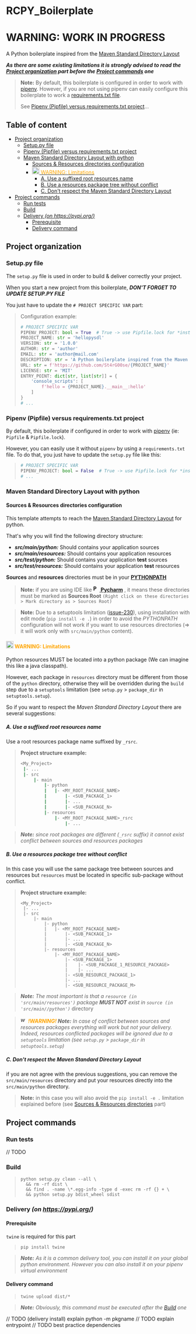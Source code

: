 # RCPY_Boilerplate

# **WARNING: WORK IN PROGRESS**

A Python boilerplate inspired from
the [Maven Standard Directory Layout](https://maven.apache.org/guides/introduction/introduction-to-the-standard-directory-layout.html)

***As there are some existing limitations it is strongly advised to read
the [Project organization](#project-organization) part before the [Project commands](#project-commands) one***

> **Note:** By default, this boilerplate is configured in order to work with [pipenv](https://pipenv.pypa.io/). However, if
> you are not using pipenv can easily configure this boilerplate to work a
> [requirements.txt file](https://pip.pypa.io/en/stable/user_guide/#requirements-files).
>
> See [Pipenv (Pipfile) versus requirements.txt project](#pipenv-pipfile-versus-requirementstxt-project)...

## Table of content

* [Project organization](#project-organization)
  + [Setup.py file](#setuppy-file)
  + [Pipenv (Pipfile) versus requirements.txt project](#pipenv-pipfile-versus-requirementstxt-project)
  + [Maven Standard Directory Layout with python](#maven-standard-directory-layout-with-python)
    - [Sources & Resources directories configuration](#sources--resources-directories-configuration)
    - [<span style='color: orange'><img src="https://upload.wikimedia.org/wikipedia/commons/thumb/1/17/Warning.svg/25px-Warning.svg.png" alt="warning-icon" width="20px" height="20px"/> WARNING: Limitations</span>](#-warning-limitations)
      * [A. Use a suffixed root resources name](#a-use-a-suffixed-root-resources-name)
      * [B. Use a resources package tree without conflict](#b-use-a-resources-package-tree-without-conflict)
      * [C. Don't respect the Maven Standard Directory Layout](#c-dont-respect-the-maven-standard-directory-layout)
* [Project commands](#project-commands)
  + [Run tests](#run-tests)
  + [Build](#build)
  + [Delivery *(on https://pypi.org/)*](#delivery-on-httpspypiorg)
    - [Prerequisite](#prerequisite)
    - [Delivery command](#delivery-command)

## Project organization

### Setup.py file

The `setup.py` file is used in order to build & deliver correctly your project.

When you start a new project from this boilerplate, ***DON'T FORGET TO UPDATE SETUP.PY FILE***

You just have to update the `# PROJECT SPECIFIC VAR` part:

> Configuration example:
> ```python
> # PROJECT SPECIFIC VAR
> PIPENV_PROJECT: bool = True  # True -> use Pipfile.lock for *install_requires*, False -> Use requirements.txt
> PROJECT_NAME: str = 'hellopysdl'
> VERSION: str = '1.0.0'
> AUTHOR: str = 'author'
> EMAIL: str = 'author@mail.com'
> DESCRIPTION: str = 'A Python boilerplate inspired from the Maven Standard Directory Layout'
> URL: str = f'https://github.com/St4rG00se/{PROJECT_NAME}'
> LICENSE: str = 'MIT'
> ENTRY_POINT: dict[str, list[str]] = {
>     'console_scripts': [
>         f'hello = {PROJECT_NAME}.__main__:hello'
>     ]
> }
> # ...
> ```

### Pipenv (Pipfile) versus requirements.txt project

By default, this boilerplate if configured in order to work with [pipenv](https://pipenv.pypa.io/) (ie: `Pipfile` &
`Pipfile.lock`).

However, you can easily use it without `pipenv` by using a `requirements.txt` file. To do that, you just have to update
the `setup.py` file like this:

> ```python
> # PROJECT SPECIFIC VAR
> PIPENV_PROJECT: bool = False  # True -> use Pipfile.lock for *install_requires*, False -> Use requirements.txt
> # ...
> ```

### Maven Standard Directory Layout with python

#### Sources & Resources directories configuration
This template attempts to reach
the [Maven Standard Directory Layout](https://maven.apache.org/guides/introduction/introduction-to-the-standard-directory-layout.html)
for python.

That's why you will find the following directory structure:

* ***src/main/python:*** Should contains your application sources
* ***src/main/resources:*** Should contains your application resources
* ***src/test/python:*** Should contains your application **test** sources
* ***src/test/resources:*** Should contains your application  **test** resources

**Sources** and **resources** directories must be in
your **[PYTHONPATH](https://docs.python.org/3/using/cmdline.html#envvar-PYTHONPATH)**

> **Note:** if you are using IDE like **[<img src="https://upload.wikimedia.org/wikipedia/commons/1/1d/PyCharm_Icon.svg" alt="Pycharm-icon" width="17px" height="17px"/>
Pycharm](https://www.jetbrains.com/pycharm/)**
> , it means these directories must be marked as **Sources Root** `(Right click on these directories > Mark directory as > Sources Root)`

> **Note:** Due to a setuptools limitation ([issue-230](https://github.com/pypa/setuptools/issues/230)), using
> installation with edit mode (`pip install -e .`) in order to avoid the *PYTHONPATH* configuration will not work if you
> want to use resources directories (=> it will work only with `src/main/python` content).

#### <span style='color: orange'><img src="https://upload.wikimedia.org/wikipedia/commons/thumb/1/17/Warning.svg/25px-Warning.svg.png" alt="warning-icon" width="20px" height="20px"/> WARNING: Limitations</span>

Python resources MUST be located into a python package (We can imagine this like a java classpath).

However, each package in `resources` directory must be different from those of the `python` directory, otherwise they
will be overridden during the `build` step due to a `setuptools` limitation (see `setup.py` > `package_dir`
in `setuptools.setup`).

So if you want to respect the *Maven Standard Directory Layout* there are several suggestions:

##### A. Use a suffixed root resources name

Use a root resources package name suffixed by `_rsrc`.

> **Project structure example:**
>
> ```sh
> <My_Project>
>  |- ...
>  |- src
>      |- main
>          |- python
>          |   |- <MY_ROOT_PACKAGE_NAME>
>          |       |- <SUB_PACKAGE_1>
>          |       |- ...
>          |       |- <SUB_PACKAGE_N>
>          |- resources
>              |- <MY_ROOT_PACKAGE_NAME>_rsrc
>                  |- ...
> ```

> ***Note:** since root packages are different (`_rsrc` suffix) it cannot exist conflict between sources and resources
> packages*

##### B. Use a resources package tree without conflict

In this case you will use the same package tree between sources and resources but `resources` must be located in
specific sub-package without conflict.

> **Project structure example:**
> ```shell
> <My_Project>
>  |- ...
>  |- src
>      |- main
>          |- python
>          |   |- <MY_ROOT_PACKAGE_NAME>
>          |       |- <SUB_PACKAGE_1>
>          |       |- ...
>          |       |- <SUB_PACKAGE_N>
>          |- resources
>              |- <MY_ROOT_PACKAGE_NAME>
>                  |- <SUB_PACKAGE_1>
>                  |    |- <SUB_PACKAGE_1_RESOURCE_PACKAGE>
>                  |    |- ...
>                  |- <SUB_RESOURCE_PACKAGE_1>
>                  |- ...
>                  |- <SUB_RESOURCE_PACKAGE_M>
> ```

> ***Note:** The most important is that a `resource (in 'src/main/resources')` package **MUST NOT** exist in
> `source (in 'src/main//python')`* directory


> ***<img src="https://upload.wikimedia.org/wikipedia/commons/thumb/1/17/Warning.svg/25px-Warning.svg.png" alt="warning-icon" width="17px" height="17px"/>
> <span style='color: orange'>!WARNING!</span> Note:** In case of conflict between sources and resources packages
> everything will work but not your delivery. Indeed, resources conflicted packages will be ignored due to a `setuptools`
> limitation (see `setup.py` > `package_dir`
> in `setuptools.setup`)*

##### C. Don't respect the Maven Standard Directory Layout

if you are not agree with the previous suggestions, you can remove the `src/main/resources` directory and put your
resources directly into the `src/main/python` directory.

> **Note:** in this case you will also avoid the `pip install -e .` limitation explained before
> (see [Sources & Resources directories](#sources--resources-directories) part)

## Project commands

### Run tests

// TODO

### Build

> ```shell
> python setup.py clean --all \
>   && rm -rf dist \
>   && find . -name \*.egg-info -type d -exec rm -rf {} + \
>   && python setup.py bdist_wheel sdist
> ```

### Delivery *(on https://pypi.org/)*

#### Prerequisite

`twine` is required for this part
> ```sh
> pip install twine
> ```

> ***Note:** As it is a common delivery tool, you can install it on your global python environment. However you can also
> install it on your pipenv virtual environment*

#### Delivery command

> ```shell
> twine upload dist/*
> ```

> ***Note:** Obviously, this command must be executed after the [Build](#build) one*



// TODO (delivery install) explain python -m pkgname // TODO explain entrypoint // TODO best practice dependencies
